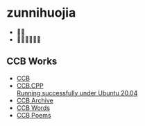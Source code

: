 # zunnihuojia
- 🧊😝
- 🫨🤤🫨🤤🫨🤤

## CCB Works
- [CCB](./ccb)
- [CCB.CPP](./ccb.cpp)<br>[Running successfully under Ubuntu 20.04](./IMG_0738.jpeg)
- [CCB Archive](./ccb-archive.md)
- [CCB Words](./ccb-words.md)
- [CCB Poems](./ccb-poems.md)
